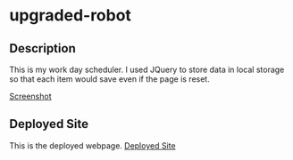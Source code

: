 # upgraded-robot
## Description
This is my work day scheduler. I used JQuery to store data in local storage so that each item would save even if the page is reset.

[Screenshot](./upgraded-robot/assets/img/work-day-scheduler-screenshot.png)
## Deployed Site
This is the deployed webpage.
[Deployed Site](https://scwithington.github.io/upgraded-robot/)